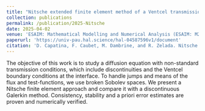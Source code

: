```yaml
---
title: "Nitsche extended finite element method of a Ventcel transmission problem with discontinuities at the interface"
collection: publications
permalink: /publication/2025-Nitsche
date: 2025-04-02
venue: 'ESAIM: Mathematical Modelling and Numerical Analysis (ESAIM: M2AN)'
paperurl: 'https://univ-pau.hal.science/hal-04587596v1/document'
citation: 'D. Capatina, F. Caubet, M. Dambrine, and R. Zelada. Nitsche extended finite element method of a Ventcel transmission problem with discontinuities at the interface. ESAIM Math. Model. Numer. Anal., 59(2):999–1021, 2025.'
---
```


The objective of this work is to study a diffusion equation with non-standard transmission conditions, which include discontinuities and the Ventcel boundary conditions at the interface. To handle jumps and means of the flux and test-functions, we use broken Sobolev spaces. We present a Nitsche
finite element approach and compare it with a discontinuous Galerkin method. Consistency, stability and a priori error estimates are proven and numerically verified.
